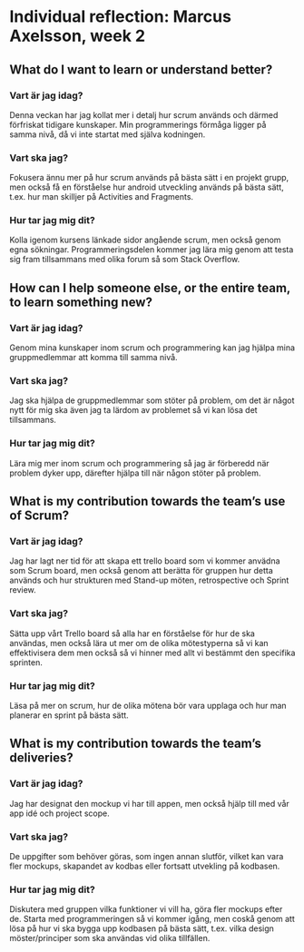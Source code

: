 # Individual reflection: Marcus Axelsson, week 2

## What do I want to learn or understand better?
  
### Vart är jag idag?
Denna veckan har jag kollat mer i detalj hur scrum används och därmed förfriskat tidigare kunskaper. Min programmerings förmåga ligger på samma nivå, då vi inte startat med själva kodningen.
  
### Vart ska jag?  
Fokusera ännu mer på hur scrum används på bästa sätt i en projekt grupp, men också få en förståelse hur android utveckling används på bästa sätt, t.ex. hur man skilljer på Activities and Fragments.
  
### Hur tar jag mig dit?  
Kolla igenom kursens länkade sidor angående scrum, men också genom egna sökningar. Programmeringsdelen kommer jag lära mig genom att testa sig fram tillsammans med olika forum så som Stack Overflow.
  
## How can I help someone else, or the entire team, to learn something new?
  
### Vart är jag idag?  
Genom mina kunskaper inom scrum och programmering kan jag hjälpa mina gruppmedlemmar att komma till samma nivå.

### Vart ska jag?
Jag ska hjälpa de gruppmedlemmar som stöter på problem, om det är något nytt för mig ska även jag ta lärdom av problemet så vi kan lösa det tillsammans.

### Hur tar jag mig dit? 
Lära mig mer inom scrum och programmering så jag är förberedd när problem dyker upp, därefter hjälpa till när någon stöter på problem. 

## What is my contribution towards the team’s use of Scrum?

### Vart är jag idag?
Jag har lagt ner tid för att skapa ett trello board som vi kommer anvädna som Scrum board, men också genom att berätta för gruppen hur detta används och hur strukturen med Stand-up möten, retrospective och Sprint review.

### Vart ska jag?  
Sätta upp vårt Trello board så alla har en förståelse för hur de ska användas, men också lära ut mer om de olika mötestyperna så vi kan effektivisera dem men också så vi hinner med allt vi bestämmt den specifika sprinten.

### Hur tar jag mig dit?  
Läsa på mer on scrum, hur de olika mötena bör vara upplaga och hur man planerar en sprint på bästa sätt.

## What is my contribution towards the team’s deliveries?

### Vart är jag idag?
Jag har designat den mockup vi har till appen, men också hjälp till med vår app idé och project scope.

### Vart ska jag?
De uppgifter som behöver göras, som ingen annan slutför, vilket kan vara fler mockups, skapandet av kodbas eller fortsatt utvekling på kodbasen.

### Hur tar jag mig dit? 
Diskutera med gruppen vilka funktioner vi vill ha, göra fler mockups efter de. Starta med programmeringen så vi kommer igång, men coskå genom att lösa på hur vi ska bygga upp kodbasen på bästa sätt, t.ex. vilka design möster/principer som ska användas vid olika tillfällen.

